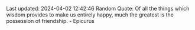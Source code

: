 Last updated: 2024-04-02 12:42:46
Random Quote: Of all the things which wisdom provides to make us entirely happy, much the greatest is the possession of friendship. - Epicurus